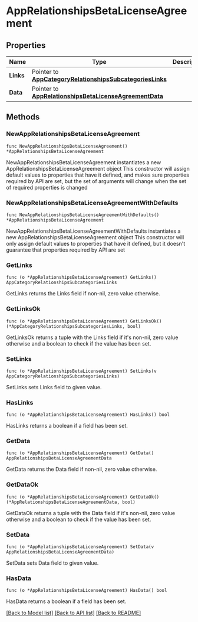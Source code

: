# AppRelationshipsBetaLicenseAgreement

## Properties

Name | Type | Description | Notes
------------ | ------------- | ------------- | -------------
**Links** | Pointer to [**AppCategoryRelationshipsSubcategoriesLinks**](AppCategory_relationships_subcategories_links.md) |  | [optional] 
**Data** | Pointer to [**AppRelationshipsBetaLicenseAgreementData**](App_relationships_betaLicenseAgreement_data.md) |  | [optional] 

## Methods

### NewAppRelationshipsBetaLicenseAgreement

`func NewAppRelationshipsBetaLicenseAgreement() *AppRelationshipsBetaLicenseAgreement`

NewAppRelationshipsBetaLicenseAgreement instantiates a new AppRelationshipsBetaLicenseAgreement object
This constructor will assign default values to properties that have it defined,
and makes sure properties required by API are set, but the set of arguments
will change when the set of required properties is changed

### NewAppRelationshipsBetaLicenseAgreementWithDefaults

`func NewAppRelationshipsBetaLicenseAgreementWithDefaults() *AppRelationshipsBetaLicenseAgreement`

NewAppRelationshipsBetaLicenseAgreementWithDefaults instantiates a new AppRelationshipsBetaLicenseAgreement object
This constructor will only assign default values to properties that have it defined,
but it doesn't guarantee that properties required by API are set

### GetLinks

`func (o *AppRelationshipsBetaLicenseAgreement) GetLinks() AppCategoryRelationshipsSubcategoriesLinks`

GetLinks returns the Links field if non-nil, zero value otherwise.

### GetLinksOk

`func (o *AppRelationshipsBetaLicenseAgreement) GetLinksOk() (*AppCategoryRelationshipsSubcategoriesLinks, bool)`

GetLinksOk returns a tuple with the Links field if it's non-nil, zero value otherwise
and a boolean to check if the value has been set.

### SetLinks

`func (o *AppRelationshipsBetaLicenseAgreement) SetLinks(v AppCategoryRelationshipsSubcategoriesLinks)`

SetLinks sets Links field to given value.

### HasLinks

`func (o *AppRelationshipsBetaLicenseAgreement) HasLinks() bool`

HasLinks returns a boolean if a field has been set.

### GetData

`func (o *AppRelationshipsBetaLicenseAgreement) GetData() AppRelationshipsBetaLicenseAgreementData`

GetData returns the Data field if non-nil, zero value otherwise.

### GetDataOk

`func (o *AppRelationshipsBetaLicenseAgreement) GetDataOk() (*AppRelationshipsBetaLicenseAgreementData, bool)`

GetDataOk returns a tuple with the Data field if it's non-nil, zero value otherwise
and a boolean to check if the value has been set.

### SetData

`func (o *AppRelationshipsBetaLicenseAgreement) SetData(v AppRelationshipsBetaLicenseAgreementData)`

SetData sets Data field to given value.

### HasData

`func (o *AppRelationshipsBetaLicenseAgreement) HasData() bool`

HasData returns a boolean if a field has been set.


[[Back to Model list]](../README.md#documentation-for-models) [[Back to API list]](../README.md#documentation-for-api-endpoints) [[Back to README]](../README.md)



